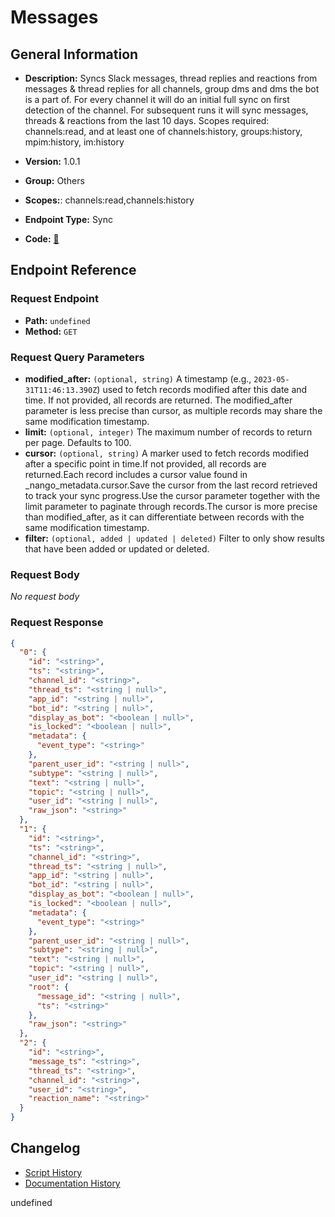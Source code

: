 # Messages

## General Information

- **Description:** Syncs Slack messages, thread replies and reactions from messages &
thread replies for all channels, group dms and dms the bot is a part
of. For every channel it will do an initial full sync on first
detection of the channel. For subsequent runs it will sync messages,
threads & reactions from the last 10 days. Scopes required:
channels:read, and at least one of
channels:history, groups:history, mpim:history, im:history

- **Version:** 1.0.1
- **Group:** Others
- **Scopes:**: channels:read,channels:history
- **Endpoint Type:** Sync
- **Code:** [🔗](https://github.com/NangoHQ/integration-templates/tree/main/integrations/slack/syncs/messages.ts)


## Endpoint Reference

### Request Endpoint

- **Path:** `undefined`
- **Method:** `GET`

### Request Query Parameters

- **modified_after:** `(optional, string)` A timestamp (e.g., `2023-05-31T11:46:13.390Z`) used to fetch records modified after this date and time. If not provided, all records are returned. The modified_after parameter is less precise than cursor, as multiple records may share the same modification timestamp.
- **limit:** `(optional, integer)` The maximum number of records to return per page. Defaults to 100.
- **cursor:** `(optional, string)` A marker used to fetch records modified after a specific point in time.If not provided, all records are returned.Each record includes a cursor value found in _nango_metadata.cursor.Save the cursor from the last record retrieved to track your sync progress.Use the cursor parameter together with the limit parameter to paginate through records.The cursor is more precise than modified_after, as it can differentiate between records with the same modification timestamp.
- **filter:** `(optional, added | updated | deleted)` Filter to only show results that have been added or updated or deleted.

### Request Body

_No request body_

### Request Response

```json
{
  "0": {
    "id": "<string>",
    "ts": "<string>",
    "channel_id": "<string>",
    "thread_ts": "<string | null>",
    "app_id": "<string | null>",
    "bot_id": "<string | null>",
    "display_as_bot": "<boolean | null>",
    "is_locked": "<boolean | null>",
    "metadata": {
      "event_type": "<string>"
    },
    "parent_user_id": "<string | null>",
    "subtype": "<string | null>",
    "text": "<string | null>",
    "topic": "<string | null>",
    "user_id": "<string | null>",
    "raw_json": "<string>"
  },
  "1": {
    "id": "<string>",
    "ts": "<string>",
    "channel_id": "<string>",
    "thread_ts": "<string | null>",
    "app_id": "<string | null>",
    "bot_id": "<string | null>",
    "display_as_bot": "<boolean | null>",
    "is_locked": "<boolean | null>",
    "metadata": {
      "event_type": "<string>"
    },
    "parent_user_id": "<string | null>",
    "subtype": "<string | null>",
    "text": "<string | null>",
    "topic": "<string | null>",
    "user_id": "<string | null>",
    "root": {
      "message_id": "<string | null>",
      "ts": "<string>"
    },
    "raw_json": "<string>"
  },
  "2": {
    "id": "<string>",
    "message_ts": "<string>",
    "thread_ts": "<string>",
    "channel_id": "<string>",
    "user_id": "<string>",
    "reaction_name": "<string>"
  }
}
```

## Changelog

- [Script History](https://github.com/NangoHQ/integration-templates/commits/main/integrations/slack/syncs/messages.ts)
- [Documentation History](https://github.com/NangoHQ/integration-templates/commits/main/integrations/slack/syncs/messages.md)

<!-- END  GENERATED CONTENT -->


undefined
